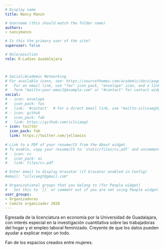 ```yaml
---
# Display name
title: Nancy Manzo

# Username (this should match the folder name)
authors:
- nancymanzo

# Is this the primary user of the site?
superuser: false

# Role/position
role: R-Ladies Guadalajara



# Social/Academic Networking
# For available icons, see: https://sourcethemes.com/academic/docs/page-builder/#icons
#   For an email link, use "fas" icon pack, "envelope" icon, and a link in the
#   form "mailto:your-email@example.com" or "#contact" for contact widget.
social:
# - icon: envelope
#   icon_pack: fas
#   link: '#contact'  # For a direct email link, use "mailto:silviaegt@gmail.com".
# - icon: github
#   icon_pack: fab
#   link: https://github.com/silviaegt
- icon: twitter
  icon_pack: fab
  link: https://twitter.com/jellowiss
  
# Link to a PDF of your resume/CV from the About widget.
# To enable, copy your resume/CV to `static/files/cv.pdf` and uncomment the lines below.
# - icon: cv
#   icon_pack: ai
#   link: files/cv.pdf

# Enter email to display Gravatar (if Gravatar enabled in Config)
#email: "silviaegt@gmail.com"

# Organizational groups that you belong to (for People widget)
#   Set this to `[]` or comment out if you are not using People widget.
user_groups:
- Organizadoras
- Comité organizador 2020
---
```


Egresada de la licenciatura en economía por la Universidad de Guadalajara, con interés especial en la investigación cuantitativa sobre las trabajadoras del hogar y el empleo laboral feminizado. Creyente de que los datos pueden ayudar a explicar mejor un todo. 

Fan de los espacios creados entre mujeres.
